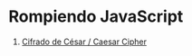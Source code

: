 # Rompiendo JavaScript

1. [Cifrado de César / Caesar Cipher](https://github.com/MrRedu/rompiendo-javascript/tree/main/cifrado-cesar)
